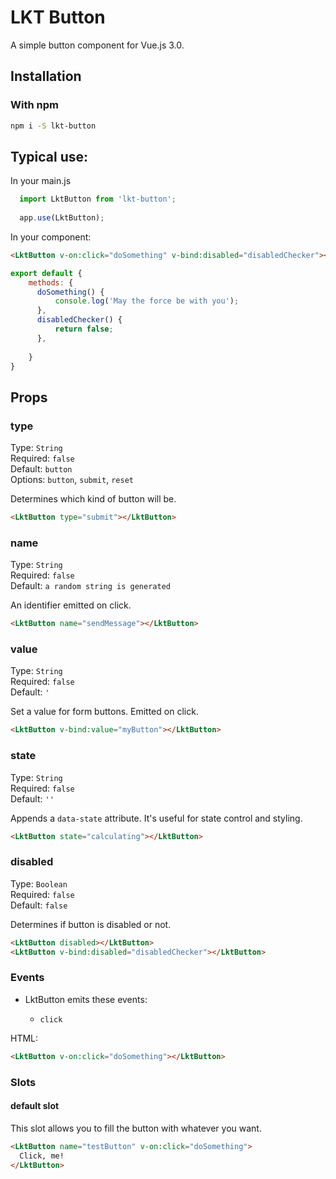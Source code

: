 # LKT Button
A simple button component for Vue.js 3.0.

## Installation

### With npm

```bash
npm i -S lkt-button
```

## Typical use:
In your main.js
```js
  import LktButton from 'lkt-button';
  
  app.use(LktButton);
```

In your component:

```html
<LktButton v-on:click="doSomething" v-bind:disabled="disabledChecker"></LktButton>
```
```js
export default {
    methods: {
      doSomething() {
          console.log('May the force be with you');
      },
      disabledChecker() {
          return false;
      },
      
    }
}
```

## Props

### type
Type: `String`<br>
Required: `false`<br>
Default: `button` <br>
Options: `button`, `submit`, `reset`

Determines which kind of button will be.
```html
<LktButton type="submit"></LktButton>
```

### name
Type: `String`<br>
Required: `false`<br>
Default: `a random string is generated` <br>

An identifier emitted on click.
```html
<LktButton name="sendMessage"></LktButton>
```

### value
Type: `String`<br>
Required: `false`<br>
Default: `'`

Set a value for form buttons. Emitted on click.
```html
<LktButton v-bind:value="myButton"></LktButton>
```

### state
Type: `String`<br>
Required: `false`<br>
Default: `''`

Appends a `data-state` attribute. It's useful for state control and styling.
```html
<LktButton state="calculating"></LktButton>
```

### disabled
Type: `Boolean`<br>
Required: `false`<br>
Default: `false`

Determines if button is disabled or not.
```html
<LktButton disabled></LktButton>
<LktButton v-bind:disabled="disabledChecker"></LktButton>
```


### Events

* LktButton emits these events:

  - `click`

HTML:
```HTML
<LktButton v-on:click="doSomething"></LktButton>
```

### Slots

#### default slot
This slot allows you to fill the button with whatever you want.

```html
<LktButton name="testButton" v-on:click="doSomething">
  Click, me!
</LktButton>
```
